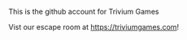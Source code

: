 This is the github account for Trivium Games

Vist our escape room at https://triviumgames.com!

<!---
TriviumGames/TriviumGames is a ✨ special ✨ repository because its `README.md` (this file) appears on your GitHub profile.
You can click the Preview link to take a look at your changes.
--->
